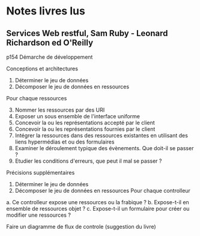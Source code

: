 # Notes livres lus

## Services Web restful, Sam Ruby - Leonard Richardson ed O'Reilly

p154 Démarche de développement

Conceptions et architectures

1. Déterminer le jeu de données
2. Décomposer le jeu de données en ressources

Pour chaque ressources

3. Nommer les ressources par des URI
4. Exposer un sous ensemble de l'interface uniforme
5. Concevoir la ou les représentations accepté par le client
6. Concevoir la ou les représentations fournies par le client
7. Intégrer la ressources dans des ressources existantes en utilisant des liens hypermédias et ou des formulaires
8. Examiner le déroulement typique des évènements. Que doit-il se passer ?
9. Etudier les conditions d'erreurs, que peut il mal se passer ?

Précisions supplémentaires

1. Déterminer le jeu de données
2. Décomposer le jeu de données en ressources
Pour chaque controlleur

a. Ce controlleur expose une ressources ou la frabique ?
b. Expose-t-il en ensemble de ressources objet ?
c. Expose-t-il un formulaire pour créer ou modifier une ressources ?


Faire un diagramme de flux de controle (suggestion du livre)